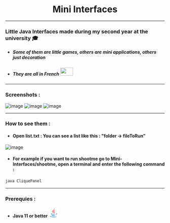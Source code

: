 <h1 align="center">Mini Interfaces</h1>

<hr>

<h3 align="left">Little Java Interfaces made during my second year at the university 🎓</h3>

- <h5 align="left">Some of them are little games, others are mini applications, others just decoration</h5>
- <h5 align="left">They are all in French <img src="https://upload.wikimedia.org/wikipedia/commons/thumb/c/c3/Flag_of_France.svg/langfr-225px-Flag_of_France.svg.png" width="40" height="25" /> </h5>

<hr>

<h3 align="left">Screenshots :</h3>

![image](https://user-images.githubusercontent.com/55751991/140625428-203c9d60-d0b0-4e11-a6ac-f9abfb5b32aa.png)
![image](https://user-images.githubusercontent.com/55751991/140625441-14ffea2f-d9bf-49e5-aeda-2201ce66a474.png)
![image](https://user-images.githubusercontent.com/55751991/140625458-c5a15f7c-4de1-4f10-b7a4-a6f0a0d4ba1c.png)

<hr>

<h3 align="left">How to see them :</h3>

- <h4 align="left">Open list.txt : You can see a list like this : "folder -> fileToRun"</h4>
![image](https://user-images.githubusercontent.com/55751991/140625477-b5835d64-3217-40ea-a48c-76a50fcdb9ac.png)
- <h4 align="left">For example if you want to run shootme go to Mini-Interfaces/shootme, open a terminal and enter the following command :
```java
java CliquePanel
```

<hr>

<h3 align="left">Prerequies :</h3> 

- <h4 align="left">Java 11 or better <a href="https://www.java.com" target="_blank"> <img src="https://raw.githubusercontent.com/devicons/devicon/master/icons/java/java-original.svg" alt="java" width="30" height="30"/> </a> <a href="https://developer.mozilla.org/en-US/docs/Web/JavaScript" target="_blank"> </a></h4>
